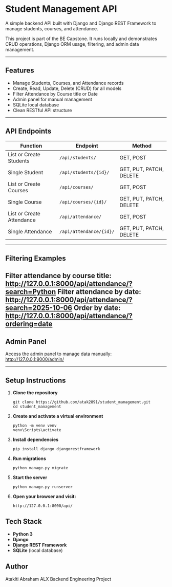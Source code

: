 # Student Management API

A simple backend API built with Django and Django REST Framework to manage students, courses, and attendance.

This project is part of the BE Capstone. It runs locally and demonstrates CRUD operations, Django ORM usage, filtering, and admin data management.

---

## Features

- Manage Students, Courses, and Attendance records  
- Create, Read, Update, Delete (CRUD) for all models  
- Filter Attendance by Course title or Date  
- Admin panel for manual management  
- SQLite local database  
- Clean RESTful API structure

---

## API Endpoints

| Function | Endpoint | Method |
|-----------|-----------|--------|
| List or Create Students | `/api/students/` | GET, POST |
| Single Student | `/api/students/{id}/` | GET, PUT, PATCH, DELETE |
| List or Create Courses | `/api/courses/` | GET, POST |
| Single Course | `/api/courses/{id}/` | GET, PUT, PATCH, DELETE |
| List or Create Attendance | `/api/attendance/` | GET, POST |
| Single Attendance | `/api/attendance/{id}/` | GET, PUT, PATCH, DELETE |

---

## Filtering Examples

Filter attendance by course title:
http://127.0.0.1:8000/api/attendance/?search=Python
Filter attendance by date:
http://127.0.0.1:8000/api/attendance/?search=2025-10-06
Order by date:
http://127.0.0.1:8000/api/attendance/?ordering=date
---

## Admin Panel

Access the admin panel to manage data manually:
http://127.0.0.1:8000/admin/

---

## Setup Instructions

1. **Clone the repository**
   ``` 
   git clone https://github.com/atak2891/student_management.git
   cd student_management
   ```
   
2. **Create and activate a virtual environment**
	``` 
	python -m venv venv
	venv\Scripts\activate    
	```

3. **Install dependencies**
	``` 
	pip install django djangorestframework
	```	
	
4. **Run migrations**
	```
	python manage.py migrate
	```

6. **Start the server**
	```
	python manage.py runserver
	```

8. **Open your browser and visit:**
	```
	http://127.0.0.1:8000/api/
	```	


## Tech Stack

- **Python 3**
- **Django**
- **Django REST Framework**
- **SQLite** (local database)


## Author

Ataklti Abraham
ALX Backend Engineering Project
